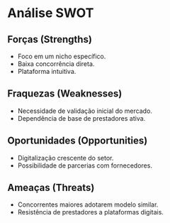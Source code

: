 # Análise SWOT

## Forças (Strengths)
- Foco em um nicho específico.
- Baixa concorrência direta.
- Plataforma intuitiva.

## Fraquezas (Weaknesses)
- Necessidade de validação inicial do mercado.
- Dependência de base de prestadores ativa.

## Oportunidades (Opportunities)
- Digitalização crescente do setor.
- Possibilidade de parcerias com fornecedores.

## Ameaças (Threats)
- Concorrentes maiores adotarem modelo similar.
- Resistência de prestadores a plataformas digitais.
